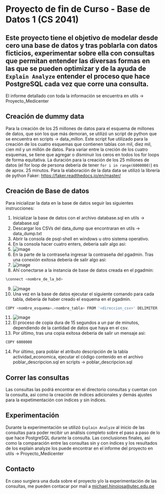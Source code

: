# Proyecto de fin de Curso - Base de Datos 1 (CS 2041)

## Este proyecto tiene el objetivo de modelar desde cero una base de datos y tras poblarla con datos ficticios, experimentar sobre ella con consultas que permitan entender las diversas formas en las que se pueden optimizar y de la ayuda de ```Explain Analyze``` entender el proceso que hace PostgreSQL cada vez que corre una consulta.

El informe detallado con toda la información se encuentra en utils -> Proyecto_Medicenter


## Creación de dummy data
Para la creación de los 25 millones de datos para el esquema de millones de datos, que son los que más demoran, se utilizó un script de python que se encuentra en scripts -> data_millon.
Este script fue utilizado para la creación de los cuatro esquemas que contienen tablas con mil, diez mil, cien mil y un millón de datos. Para variar entre la creción de los cuatro esquemas, se tiene que agregar o disminuir los ceros en todos los for loops de forma equitativa.
La duración para la creación de los 25 millones de datos (el for loop de persona debería de tener ```for i in range(6000000)```) es de aprox. 25 minutos.
Para la elaboración de la data data se utilizó la librería de python Faker: https://faker.readthedocs.io/en/master/

## Creación de Base de datos
Para inicializar la data en la base de datos seguir las siguientes instrucciones:
1. Inicializar la base de datos con el archivo database.sql en utils -> database.sql
2. Descargar los CSVs del data_dump que encontraran en utils -> data_dump.txt
3. Abrir la consola de psql-shell en windows u otro sistema operativo.
4. En la consola hacer cuatro enters, deberia salir algo asi:
5. ![image](https://github.com/m41k1204/Medicenter_BD_1/assets/155772773/702dcdbf-286b-4280-b434-f18d752e4863)
6. En la parte de la contraseña ingresar la contraseña del pgadmin. Tras una conexión exitosa debería de salir algo asi:
7. ![image](https://github.com/m41k1204/Medicenter_BD_1/assets/155772773/e71775c5-606a-4507-8881-806426ee7580)
8. Ahí conectarse a la instancia de base de datos creada en el pgadmin:
```bash
\connect <nombre_de_la_bd>
```
9. ![image](https://github.com/m41k1204/Medicenter_BD_1/assets/155772773/cd8dfc42-45bf-422e-8dfa-6bf144647137)
10. Una vez en la base de datos ejecutar el siguiente comando para cada tabla, deberia de haber creado el esquema en el pgadmin.
```bash
COPY <nombre_esquema>.<nombre_tabla> FROM '<direccion_csv>' DELIMITER ',';
```
11. ![image](https://github.com/m41k1204/Medicenter_BD_1/assets/155772773/93ce5ab7-f16c-45a6-a1f5-a31718d7a93c)
12. El proceso de copia dura de 15 segundos a un par de minutos, dependiendo de la cantidad de datos que haya en el csv.
13. Por último, tras una copia exitosa debería de salir un mensaje asi:
```bash
COPY 6000000
```
14. Por último, para poblar el atributo descripción de la tabla actividad_economica, ejecutar el código contenido en el archivo poblar_descripcion.sql en scripts -> poblar_descripcion.sql

## Correr las consultas
Las consultas las podrá encontrar en el directorio consultas y cuentan con la consulta, asi como la creación de índices adicionales y demás ajustes para la expetimentación con índices y sin índices.

## Experimentación 
Durante la experimentación se utilizó ```Explain Analyze``` al inicio de las consultas para poder recibir un análisis completo sobre el paso a paso de lo que hace PostgreSQL durante la consulta.
Las conclusiones finales, así como la comparación entre las consultas sin y con índices y los resultados de los explain analyze los puede encontrar en el informe del proyecto en utils -> Proyecto_Medicenter

## Contacto
En caso surgiera una duda sobre el proyecto y/o la experimentación de las consultas, me pueden contacar por mail a
michael.hinojosa@utec.edu.pe






